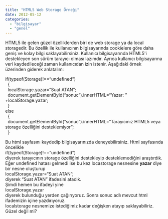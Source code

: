 ```yaml
---
title: "HTML5 Web Storage Örneği"
date: 2012-05-12
categories: 
  - "bilgisayar"
  - "genel"
---
```


HTML5 ile gelen güzel özelliklerden biri de web storage ya da local storagedir. Bu özellik ile kullanıcının bilgisayarında cookielere göre daha geniş ve kolay bilgi saklayabilirsiniz. Kullanıcı bilgisayarında HTML5'i destekleyen son sürüm tarayıcı olması lazımdır. Ayrıca kullanıcı bilgisayarına veri kaydedileceği zaman kullanıcıdan izin istenir. Aşağıdaki örnek üzerinden giderek anlatalım:  
  
  
  
  
  
  
  
if(typeof(Storage)!==“undefined”)  
  {  
  localStorage.yazar=“Suat ATAN”;  
  document.getElementById(“sonuc”).innerHTML=“Yazar: ” +localStorage.yazar;  
  }  
else  
  {  
  document.getElementById(“sonuc”).innerHTML=“Tarayıcınız HTML5 veya storage özelliğini desteklemiyor”;  
  }  
  
  
  
  
  
  
  
Bu html sayfasını kaydedip bilgisayarınızda deneyebilirsiniz. Html sayfasında öncelikle  
if(typeof(Storage)!==“undefined”)  
diyerek tarayıcının storage özelliğini destekleyip desteklemediğini araştırdık. Eğer undefined hatası gelmedi ise bu kez locastorage nesnesine **yazar** diye bir nesne oluşturup  
localStorage.yazar=“Suat ATAN”;  
diyerek “Suat ATAN” ifadesini atadık.  
Şimdi hemen bu ifadeyi yine  
localStorage.yazar  
diyerek bulunduğu yerden çağırıyoruz. Sonra sonuc adlı mevcut html ifademizin içine yazdırıyoruz.  
localstorage nesnemize istediğimiz kadar değişken atayıp saklayabiliriz.  
Güzel değil mi?
